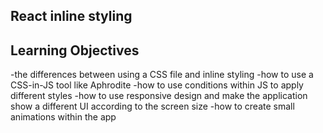 React inline styling
---
Learning Objectives
---
-the differences between using a CSS file and inline styling
-how to use a CSS-in-JS tool like Aphrodite
-how to use conditions within JS to apply different styles
-how to use responsive design and make the application show a different UI according to the screen size
-how to create small animations within the app
